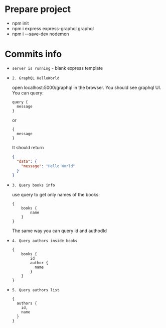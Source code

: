 # Prepare project
- npm init
- npm i express express-graphql graphql
- npm i --save-dev nodemon

# Commits info

- `server is running` - blank express template
- `2. GraphQL HelloWorld` 

    open localhost:5000/graphql in the browser. You should see graphql UI.
    You can query:
    ```
    query {
      message
    } 
    ```

    or
    ```
    {
      message
    } 
    ```

    It should return 
    ```json
    {
      "data": {
        "message": "Hello World"
      }
    }
    ```

- `3. Query books info` 

    use query to get only names of the books:
    ```
    {
        books {
            name
        }
    }
    ```
  The same way you can query id and authodId

- `4. Query authors inside books`

    ```
    {
        books {
            id
            author {
              name
            }
        }
    }
    ```

- `5. Query authors list`

    ```
    {
      authors {
        id,
        name
      }
    }
    ```